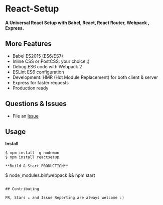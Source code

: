 # React-Setup
**A Universal React Setup with Babel, React, React Router, Webpack , Express.**




## More Features
* Babel ES2015 (ES6/ES7)
* Inline CSS or PostCSS: your choice :)
* Debug ES6 code with Webpack 2
* ESLint ES6 configuration
* Development: HMR (Hot Module Replacement) for both client & server
* Express for faster requests
* Production ready



## Questions & Issues

* File an [Issue](https://github.com/arindam18/reactsetup/issues)


## Usage

**Install**
```
$ npm install -g nodemon
$ npm install reactsetup

**Build & Start PRODUCTION**
```
$ node_modules\.bin\webpack && npm start
```

## Contributing

PR, Stars ✭ and Issue Reporting are always welcome :)

